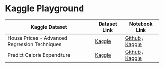 # Kaggle Playground
| Kaggle Dataset | Dataset Link | Notebook Link |
|----------------|--------------|---------------|
| House Prices - Advanced Regression Techniques | [Kaggle](https://www.kaggle.com/competitions/house-prices-advanced-regression-techniques/overview) | [Github](https://github.com/StevanusO/All_Portofolio/blob/main/Kaggle/Kaggle_housing_price/playground-housing-price.ipynb) / [Kaggle](https://www.kaggle.com/code/stevanuso/playground-housing-price) |
| Predict Calorie Expenditure | [Kaggle](https://www.kaggle.com/competitions/playground-series-s5e5/overview) | [Github](https://github.com/StevanusO/All_Portofolio/blob/main/Kaggle/Kaggle_s5e5_calorie_expenditure/playground-predict-calorie-expenditure.ipynb) / [Kaggle](https://www.kaggle.com/code/stevanuso/playground-predict-calorie-expenditure)|
